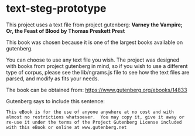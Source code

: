 # text-steg-prototype


This project uses a text file from project gutenberg:
**Varney the Vampire; Or, the Feast of Blood by Thomas Preskett Prest**

This book was chosen because it is one of the largest books available
on gutenberg.

You can choose to use any text file you wish. The project was designed with books from project gutenberg in mind, so if you wish to use a different type of corpus, please see the lib/ngrams.js file to see how the text files are parsed, and modify as fits your needs.

The book can be obtained from:
https://www.gutenberg.org/ebooks/14833


Gutenberg says to include this sentence:
```
This eBook is for the use of anyone anywhere at no cost and with
almost no restrictions whatsoever.  You may copy it, give it away or
re-use it under the terms of the Project Gutenberg License included
with this eBook or online at www.gutenberg.net
```